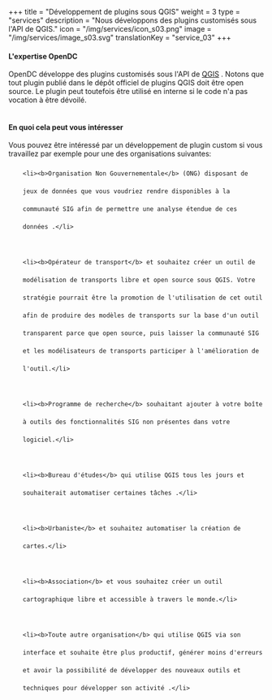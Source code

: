 +++
title = "Développement de plugins sous QGIS"
weight = 3
type = "services"
description = "Nous développons des plugins customisés sous l'API de QGIS."
icon = "/img/services/icon_s03.png"
image = "/img/services/image_s03.svg"
translationKey = "service_03"
+++

#### L'expertise OpenDC
OpenDC développe des plugins customisés sous l'API de <a href="https://qgis.org/fr/site/" target="_blank"/>QGIS</a> . Notons que tout plugin publié dans le dépôt officiel de plugins QGIS doit être open source. Le plugin peut toutefois être utilisé en interne si le code n'a pas vocation à être dévoilé.
<br></br>

#### En quoi cela peut vous intéresser
Vous pouvez être intéressé par un développement de plugin custom si vous travaillez par exemple pour une des organisations suivantes:
	
<ul style="list-style-type:disc; padding-left:2em; line-height:250%;">
	
	<li><b>Organisation Non Gouvernementale</b> (ONG) disposant de jeux de données que vous voudriez rendre disponibles à la communauté SIG afin de permettre une analyse étendue de ces données .</li>

	<li><b>Opérateur de transport</b> et souhaitez créer un outil de modélisation de transports libre et open source sous QGIS. Votre stratégie pourrait être la promotion de l'utilisation de cet outil afin de produire des modèles de transports sur la base d'un outil transparent parce que open source, puis laisser la communauté SIG et les modélisateurs de transports participer à l'amélioration de l'outil.</li>

	<li><b>Programme de recherche</b> souhaitant ajouter à votre boîte à outils des fonctionnalités SIG non présentes dans votre logiciel.</li>

	<li><b>Bureau d'études</b> qui utilise QGIS tous les jours et souhaiterait automatiser certaines tâches .</li>

	<li><b>Urbaniste</b> et souhaitez automatiser la création de cartes.</li>

	<li><b>Association</b> et vous souhaitez créer un outil cartographique libre et accessible à travers le monde.</li>

	<li><b>Toute autre organisation</b> qui utilise QGIS via son interface et souhaite être plus productif, générer moins d'erreurs et avoir la possibilité de développer des nouveaux outils et techniques pour développer son activité .</li>

</ul>